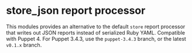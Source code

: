 # store_json report processor

This modules provides an alternative to the default `store` report processor
that writes out JSON reports instead of serialized Ruby YAML. Compatible with
Puppet 4. For Puppet 3.4.3, use the `puppet-3.4.3` branch, or the latest
`v0.1.x` branch.

